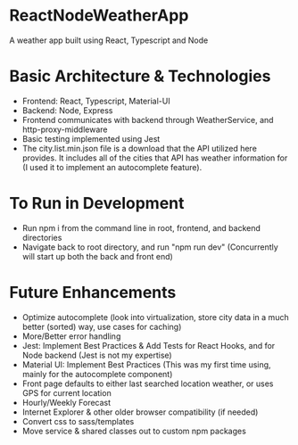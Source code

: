 # ReactNodeWeatherApp
A weather app built using React, Typescript and Node

# Basic Architecture & Technologies
- Frontend: React, Typescript, Material-UI
- Backend: Node, Express
- Frontend communicates with backend through WeatherService, and http-proxy-middleware
- Basic testing implemented using Jest
- The city.list.min.json file is a download that the API utilized here provides. It includes all of the cities that API has weather information for (I used it to implement an autocomplete feature). 

# To Run in Development
- Run npm i from the command line in root, frontend, and backend directories
- Navigate back to root directory, and run "npm run dev" (Concurrently will start up both the back and front end)

# Future Enhancements
- Optimize autocomplete (look into virtualization, store city data in a much better (sorted) way, use cases for caching)
- More/Better error handling
- Jest: Implement Best Practices & Add Tests for React Hooks, and for Node backend (Jest is not my expertise)
- Material UI: Implement Best Practices (This was my first time using, mainly for the autocomplete component)
- Front page defaults to either last searched location weather, or uses GPS for current location
- Hourly/Weekly Forecast
- Internet Explorer & other older browser compatibility (if needed)
- Convert css to sass/templates
- Move service & shared classes out to custom npm packages
